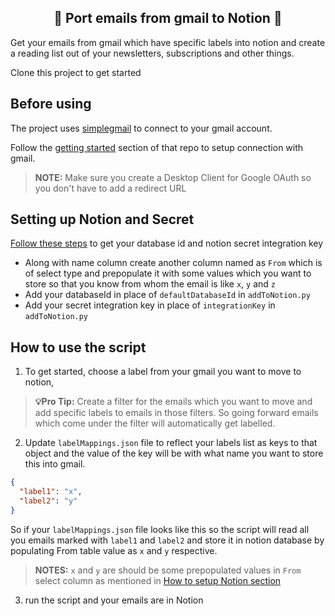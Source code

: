 <div align="center">

## 🚀 Port emails from gmail to Notion 🚀

</div>

Get your emails from gmail which have specific labels into notion and create a reading list out of your newsletters, subscriptions and other things.

Clone this project to get started

## Before using

The project uses [simplegmail](https://github.com/jeremyephron/simplegmail) to connect to your gmail account.

Follow the [getting started](https://github.com/jeremyephron/simplegmail#getting-started) section of that repo to setup connection with gmail.

> **NOTE:** Make sure you create a Desktop Client for Google OAuth so you don't have to add
> a redirect URL

## Setting up Notion and Secret

[Follow these steps](https://developers.notion.com/docs) to get your database id and notion secret integration key

- Along with name column create another column named as `From` which is of select type and prepopulate it with some values which you want to store so that you know from whom the email is like `x`, `y` and `z`
- Add your databaseId in place of `defaultDatabaseId` in `addToNotion.py`
- Add your secret integration key in place of `integrationKey` in `addToNotion.py`

## How to use the script

1. To get started, choose a label from your gmail you want to move to notion,

> **💡Pro Tip:** Create a filter for the emails which you want to move and add specific labels to emails in those filters. So going forward emails which come under the filter will automatically get labelled.

2. Update `labelMappings.json` file to reflect your labels list as keys to that object and the value of the key will be with what name you want to store this into gmail.

```json
{
  "label1": "x",
  "label2": "y"
}
```

So if your `labelMappings.json` file looks like this so the script will read all you emails marked with `label1` and `label2` and store it in notion database by populating From table value as `x` and `y` respective.

> **NOTES:** `x` and `y` are should be some prepopulated values in `From` select column as mentioned in [How to setup Notion section](#Setting-up-Notion-and-Secret)

3.  run the script and your emails are in Notion

